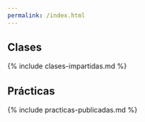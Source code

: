 ```yaml
---
permalink: /index.html
---
```

## Clases 

{% include clases-impartidas.md %}

## Prácticas

{% include practicas-publicadas.md  %}

<!--
# Tópicos Avanzados

* [Introducción a JAMStack]({{site.bseurl}}/pages/jam)
-->
